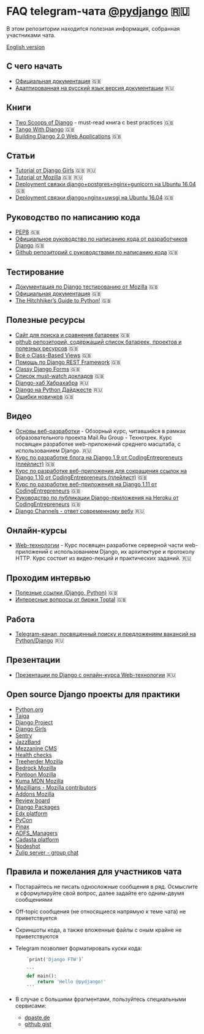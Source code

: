 # FAQ telegram-чата [@pydjango](https://t.me/pydjango) 🇷🇺

В этом репозитории находится полезная информация, собранная участниками чата.

[English version](README_EN.md)

## С чего начать

- [Официальная документация](https://docs.djangoproject.com/en/) 🇬🇧
- [Адаптированная на русский язык версия документации](http://djbook.ru/) 🇷🇺

## Книги

- [Two Scoops of Django](https://twoscoopspress.com/products/two-scoops-of-django-1-11/) - must-read книга с best practices 🇬🇧
- [Tango With Django](http://www.tangowithdjango.com/) 🇬🇧
- [Building Django 2.0 Web Applications](https://www.packtpub.com/web-development/building-django-20-web-applications) 🇬🇧

## Статьи

- [Tutorial от Django Girls](https://tutorial.djangogirls.org/) 🇬🇧 🇷🇺
- [Tutorial от Mozilla](https://developer.mozilla.org/en-US/docs/Learn/Server-side/Django) 🇬🇧 🇷🇺
- [Deployment связки django+postgres+nginx+gunicorn на Ubuntu 16.04](https://www.digitalocean.com/community/tutorials/how-to-set-up-django-with-postgres-nginx-and-gunicorn-on-ubuntu-16-04) 🇬🇧
- [Deployment связки django+nginx+uwsgi на Ubuntu 16.04](https://www.digitalocean.com/community/tutorials/how-to-serve-django-applications-with-uwsgi-and-nginx-on-ubuntu-16-04) 🇬🇧

## Руководство по написанию кода

- [PEP8](https://www.python.org/dev/peps/pep-0008/) 🇬🇧
- [Официальное руководство по написанию кода от разработчиков Django](https://docs.djangoproject.com/en/dev/internals/contributing/writing-code/coding-style/) 🇬🇧
- [Github репозиторий с руководствами по написанию кода](https://github.com/octoenergy/styleguide/blob/master/python.md) 🇬🇧

## Тестирование

- [Документация по Django тестированию от Mozilla](https://developer.mozilla.org/en-US/docs/Learn/Server-side/Django/Testing) 🇬🇧
- [Официальная документация](https://docs.djangoproject.com/en/dev/topics/testing/) 🇬🇧
- [The Hitchhiker’s Guide to Python!](http://python-guide-pt-br.readthedocs.io/en/latest/writing/tests/) 🇬🇧

## Полезные ресурсы

- [Сайт для поиска и сравнения батареек](https://djangopackages.org/) 🇬🇧
- [github репозиторий, содержащий список батареек, проектов и полезных ресурсов](https://github.com/rosarior/awesome-django) 🇬🇧
- [Всё о Class-Based Views](http://ccbv.co.uk/) 🇬🇧
- [Помощь по Django REST Framework](http://www.cdrf.co/) 🇬🇧
- [Classy Django Forms](http://cdf.9vo.lt/) 🇬🇧
- [Список must-watch докладов](https://gitlab.com/rosarior/django-must-watch) 🇬🇧
- [Django-хаб Хабрахабра](https://habrahabr.ru/hub/django/) 🇷🇺
- [Django на Python Дайджесте](https://pythondigest.ru/feed/?q=django) 🇷🇺
- [Ошибки новичков](https://code.djangoproject.com/wiki/NewbieMistakes) 🇬🇧

## Видео

- [Основы веб-разработки](https://www.youtube.com/playlist?list=PLrCZzMib1e9pg7ZLIOhmGSlmkMf8yEOLZ) - Обзорный курс, читавшийся в рамках образовательного проекта Mail.Ru Group - Технотрек. Курс посвящен разработке web-приложений среднего масштаба, с использованием Django. 🇷🇺
- [Курс по разработке блога на Django 1.9 от CodingEntrepreneurs (плейлист)](https://www.youtube.com/playlist?list=PLEsfXFp6DpzQFqfCur9CJ4QnKQTVXUsRy) 🇬🇧
- [Курс по разработке веб-приложения для сокращения ссылок на Django 1.10 от CodingEntrepreneurs (плейлист)](https://www.youtube.com/playlist?list=PLEsfXFp6DpzQSEMN5PXvEWuD2gEWVngCZ) 🇬🇧
- [Курс по разработке веб-приложения на Django 1.11 от CodingEntrepreneurs](https://www.youtube.com/watch?v=yDv5FIAeyoY) 🇬🇧
- [Руководство по публикации Django-приложения на Heroku от CodingEntrepreneurs](https://www.youtube.com/watch?v=4DggiEkbCTg) 🇬🇧
- [Django Channels - ответ современному вебу](https://youtu.be/ij0PiSlYBu0) 🇷🇺

## Онлайн-курсы

- [Web-технологии](https://stepik.org/course/Web-%D1%82%D0%B5%D1%85%D0%BD%D0%BE%D0%BB%D0%BE%D0%B3%D0%B8%D0%B8-154/) - Курс посвящен разработке серверной части web-приложений с использованием Django, их архитектуре и протоколу HTTP. Курс состоит из видео-лекций и практических заданий. 🇷🇺

## Проходим интервью

- [Полезные ссылки (Django, Python)](https://github.com/MaximAbramchuck/awesome-interview-questions#django) 🇬🇧
- [Интересные вопросы от биржи Toptal](https://www.toptal.com/python/interview-questions) 🇬🇧

## Работа

- [Telegram-канал, посвященный поиску и предложениям вакансий на Python/Django](https://t.me/django_jobs) 🇷🇺

## Презентации

- [Презентации по Django с онлайн-курса Web-технологии](slides.md) 🇷🇺

## Open source Django проекты для практики

- [Python.org](https://github.com/python/pythondotorg)
- [Taiga](https://github.com/taigaio/taiga-back)
- [Django Project](https://github.com/django/djangoproject.com)
- [Django Girls](https://github.com/djangogirls)
- [Sentry](https://github.com/getsentry/sentry)
- [JazzBand](https://github.com/jazzband)
- [Mezzanine CMS](https://github.com/stephenmcd/mezzanine)
- [Health checks](https://github.com/healthchecks/healthchecks)
- [Treeherder Mozilla](https://github.com/mozilla/treeherder)
- [Bedrock Mozilla](https://github.com/mozilla/bedrock)
- [Pontoon Mozilla](https://github.com/mozilla/pontoon)
- [Kuma MDN Mozilla](https://github.com/mozilla/kuma)
- [Mozillians - Mozilla contributors](https://github.com/mozilla/mozillians)
- [Addons Mozilla](https://github.com/mozilla/addons-server)
- [Review board](https://github.com/reviewboard/reviewboard)
- [Django Packages](https://github.com/djangopackages/djangopackages)
- [Edx platform](https://github.com/edx/edx-platform)
- [PyCon](https://github.com/PyCon/pycon)
- [Pinax](https://github.com/pinax/symposion)
- [ADFS_Managers](https://github.com/Imperat/ADFS_managers)
- [Cadasta platform](https://github.com/Cadasta/cadasta-platform)
- [Nodeshot](https://github.com/ninuxorg/nodeshot)
- [Zulip server - group chat](https://github.com/zulip/zulip)

## Правила и пожелания для участников чата

- Постарайтесь не писать односложные сообщения в ряд. Осмыслите и сформулируйте свой вопрос, далее задайте его одним-двумя сообщениями
- Off-topic сообщения (не относящиеся напрямую к теме чата) не приветствуется
- Скриншоты кода, а также вложенные файлы с оным крайне не приветствуются
- Telegram позволяет форматировать куски кода:

    ```python
        `print('Django FTW')`
    ```

    ```python
        ```
        def main():
            return 'Hello @pydjango!'
        ```
    ```

- В случае с большими фрагментами, пользуйтесь специальными сервисами:
  - [dpaste.de](https://dpaste.de/)
  - [github gist](https://gist.github.com/)
